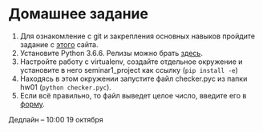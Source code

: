 # Домашнее задание

1. Для ознакомление с git и закрепления основных навыков пройдите задание с [этого](https://learngitbranching.js.org) сайта.
2. Установите Python 3.6.6. Релизы можно брать [здесь](https://www.python.org/downloads/).
3. Настройте работу с virtualenv, создайте отдельное окружение и установите в него seminar1_project как ссылку (```pip install -e```)
4. Находясь в этом окружении запустите файл checker.pyc из папки hw01 (```python checker.pyc```).
5. Если всё правильно, то файл выведет целое число, введите его в [форму](https://forms.gle/JaQ8fYVWtkjsns3f9).

Дедлайн – 10:00 19 октября
